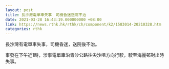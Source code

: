 ```yaml
---
layout: post
title: 長沙灣電單車失事　司機昏迷送院不治
date: 2021-03-28 16:43:19.000000000 +08:00
link: https://news.rthk.hk/rthk/ch/component/k2/1583014-20210328.htm
categories: rthk
---
```


長沙灣有電單車失事，司機昏迷，送院後不治。

事發在下午近1時，涉事電單車沿青沙公路往尖沙咀方向行駛，駛至海麗邨對出時失事。
